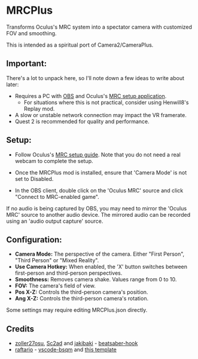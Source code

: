# MRCPlus
Transforms Oculus's MRC system into a spectator camera with customized FOV and smoothing.

This is intended as a spiritual port of Camera2/CameraPlus.
## Important:
There's a lot to unpack here, so I'll note down a few ideas to write about later:
- Requires a PC with [OBS](https://obsproject.com/) and Oculus's [MRC setup application](https://developer.oculus.com/downloads/package/mixed-reality-capture-tools/).
  - For situations where this is not practical, consider using Henwill8's Replay mod.
- A slow or unstable network connection may impact the VR framerate.
- Quest 2 is recommended for quality and performance.
## Setup:
- Follow Oculus's [MRC setup guide](https://support.oculus.com/2351683478463908). Note that you do not need a real webcam to complete the setup.

- Once the MRCPlus mod is installed, ensure that 'Camera Mode' is not set to Disabled.

- In the OBS client, double click on the 'Oculus MRC' source and click "Connect to MRC-enabled game".

If no audio is being captured by OBS, you may need to mirror the 'Oculus MRC' source to another audio device. The mirrored audio can be recorded using an 'audio output capture' source.

## Configuration:
* **Camera Mode:** The perspective of the camera. Either "First Person", "Third Person" or "Mixed Reality".
* **Use Camera Hotkey:** When enabled, the 'X' button switches between first-person and third-person perspectives.
* **Smoothness:** Removes camera shake. Values range from 0 to 10.
* **FOV:** The camera's field of view.
* **Pos X-Z:** Controls the third-person camera's position.
* **Ang X-Z:** Controls the third-person camera's rotation.

Some settings may require editing MRCPlus.json directly.
## Credits

* [zoller27osu](https://github.com/zoller27osu), [Sc2ad](https://github.com/Sc2ad) and [jakibaki](https://github.com/jakibaki) - [beatsaber-hook](https://github.com/sc2ad/beatsaber-hook)
* [raftario](https://github.com/raftario) - [vscode-bsqm](https://github.com/raftario/vscode-bsqm) and [this template](https://github.com/raftario/bmbf-mod-template)
